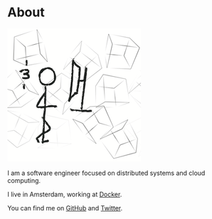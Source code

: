 # About

![About](/images/about.png)

I am a software engineer focused on distributed systems and cloud computing.

I live in Amsterdam, working at [Docker](https://docker.com).

You can find me on [GitHub](https://github.com/ruggi) and [Twitter](https://twitter.com/ruggif).
